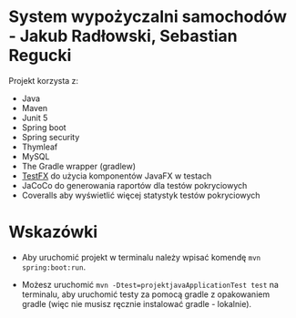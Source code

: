 # System wypożyczalni samochodów - Jakub Radłowski, Sebastian Regucki


Projekt korzysta z:
* Java
* Maven
* Junit 5
* Spring boot
* Spring security
* Thymleaf
* MySQL
* The Gradle wrapper (gradlew)
* [TestFX](https://github.com/TestFX/TestFX) do użycia komponentów JavaFX w testach
* JaCoCo do generowania raportów dla testów pokryciowych
* Coveralls aby wyświetlić więcej statystyk testów pokryciowych

# Wskazówki
* Aby uruchomić projekt w terminalu należy wpisać komendę `mvn spring:boot:run`.

* Możesz uruchomić `mvn -Dtest=projektjavaApplicationTest test` na terminalu, aby uruchomić testy za pomocą gradle z opakowaniem gradle (więc nie musisz ręcznie instalować gradle - lokalnie).

